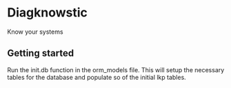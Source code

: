 # Diagknowstic
Know your systems

## Getting started

Run the init.db function in the orm_models file. This will setup the necessary tables for the database and populate so of the initial lkp tables.
